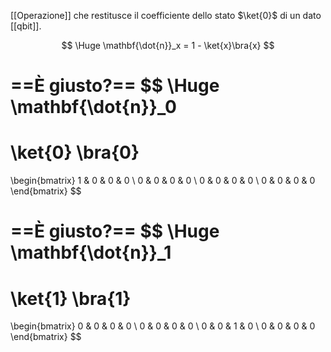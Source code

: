 [[Operazione]] che restitusce il coefficiente dello stato $\ket{0}$ di un dato [[qbit]].

$$
\Huge
\mathbf{\dot{n}}_x = 1 - \ket{x}\bra{x}
$$

==È giusto?==
$$
\Huge
\mathbf{\dot{n}}_0 
= 
\ket{0}
\bra{0}
=
\begin{bmatrix}
	1 & 0 & 0 & 0 \\
	0 & 0 & 0 & 0 \\
	0 & 0 & 0 & 0 \\
	0 & 0 & 0 & 0
\end{bmatrix}
$$

==È giusto?==
$$
\Huge
\mathbf{\dot{n}}_1
= 
\ket{1}
\bra{1}
=
\begin{bmatrix}
	0 & 0 & 0 & 0 \\
	0 & 0 & 0 & 0 \\
	0 & 0 & 1 & 0 \\
	0 & 0 & 0 & 0
\end{bmatrix}
$$
